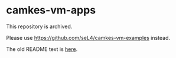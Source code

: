 <!--
     Copyright 2020, Data61, CSIRO (ABN 41 687 119 230)

     SPDX-License-Identifier: CC-BY-SA-4.0
-->

# camkes-vm-apps

This repository is archived.

Please use <https://github.com/seL4/camkes-vm-examples> instead.

The old README text is [here](README-old.md).
